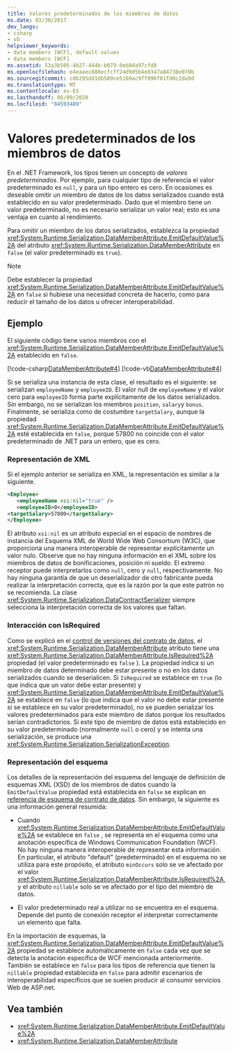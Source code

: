 ```yaml
---
title: Valores predeterminados de los miembros de datos
ms.date: 03/30/2017
dev_langs:
- csharp
- vb
helpviewer_keywords:
- data members [WCF], default values
- data members [WCF]
ms.assetid: 53a3b505-4b27-444b-b079-0eb84a97cfd8
ms.openlocfilehash: e4eaaec880ecfcff24d9d5b4e8347a84738e070b
ms.sourcegitcommit: cdb295dd1db589ce5169ac9ff096f01fd0c2da9d
ms.translationtype: MT
ms.contentlocale: es-ES
ms.lasthandoff: 06/09/2020
ms.locfileid: "84593489"
---
```

# <a name="data-member-default-values"></a>Valores predeterminados de los miembros de datos
En el .NET Framework, los tipos tienen un concepto de *valores predeterminados*. Por ejemplo, para cualquier tipo de referencia el valor predeterminado es `null`, y para un tipo entero es cero. En ocasiones es deseable omitir un miembro de datos de los datos serializados cuando está establecido en su valor predeterminado. Dado que el miembro tiene un valor predeterminado, no es necesario serializar un valor real; esto es una ventaja en cuanto al rendimiento.  
  
 Para omitir un miembro de los datos serializados, establezca la propiedad <xref:System.Runtime.Serialization.DataMemberAttribute.EmitDefaultValue%2A> del atributo <xref:System.Runtime.Serialization.DataMemberAttribute> en `false` (el valor predeterminado es `true`).  
  
> [!NOTE]
> Debe establecer la propiedad <xref:System.Runtime.Serialization.DataMemberAttribute.EmitDefaultValue%2A> en `false` si hubiese una necesidad concreta de hacerlo, como para reducir el tamaño de los datos u ofrecer interoperabilidad.  
  
## <a name="example"></a>Ejemplo  
 El siguiente código tiene varios miembros con el <xref:System.Runtime.Serialization.DataMemberAttribute.EmitDefaultValue%2A> establecido en `false`.  
  
 [!code-csharp[DataMemberAttribute#4](../../../../samples/snippets/csharp/VS_Snippets_CFX/datamemberattribute/cs/overview.cs#4)]
 [!code-vb[DataMemberAttribute#4](../../../../samples/snippets/visualbasic/VS_Snippets_CFX/datamemberattribute/vb/overview.vb#4)]  
  
 Si se serializa una instancia de esta clase, el resultado es el siguiente: se serializan `employeeName` y `employeeID`. El valor null de `employeeName` y el valor cero para `employeeID` forma parte explícitamente de los datos serializados. Sin embargo, no se serializan los miembros `position`, `salary`y `bonus`. Finalmente, se serializa como de costumbre `targetSalary`, aunque la propiedad <xref:System.Runtime.Serialization.DataMemberAttribute.EmitDefaultValue%2A> esté establecida en `false`, porque 57800 no coincide con el valor predeterminado de .NET para un entero, que es cero.  
  
### <a name="xml-representation"></a>Representación de XML  
 Si el ejemplo anterior se serializa en XML, la representación es similar a la siguiente.  
  
```xml  
<Employee>  
   <employeeName xsi:nil="true" />  
   <employeeID>0</employeeID>  
<targetSalary>57800</targetSalary>  
</Employee>  
```  
  
 El atributo `xsi:nil` es un atributo especial en el espacio de nombres de instancia del Esquema XML de World Wide Web Consortium (W3C), que proporciona una manera interoperable de representar explícitamente un valor nulo. Observe que no hay ninguna información en el XML sobre los miembros de datos de bonificaciones, posición ni sueldo. El extremo receptor puede interpretarlos como `null`, cero y `null`, respectivamente. No hay ninguna garantía de que un deserializador de otro fabricante pueda realizar la interpretación correcta, que es la razón por la que este patrón no se recomienda. La clase <xref:System.Runtime.Serialization.DataContractSerializer> siempre selecciona la interpretación correcta de los valores que faltan.  
  
### <a name="interaction-with-isrequired"></a>Interacción con IsRequired  
 Como se explicó en el [control de versiones del contrato de datos](data-contract-versioning.md), el <xref:System.Runtime.Serialization.DataMemberAttribute> atributo tiene una <xref:System.Runtime.Serialization.DataMemberAttribute.IsRequired%2A> propiedad (el valor predeterminado es `false` ). La propiedad indica si un miembro de datos determinado debe estar presente o no en los datos serializados cuando se deserialicen. Si `IsRequired` se establece en `true` (lo que indica que un valor debe estar presente) y <xref:System.Runtime.Serialization.DataMemberAttribute.EmitDefaultValue%2A> se establece en `false` (lo que indica que el valor no debe estar presente si se establece en su valor predeterminado), no se pueden serializar los valores predeterminados para este miembro de datos porque los resultados serían contradictorios. Si este tipo de miembro de datos está establecido en su valor predeterminado (normalmente `null` o cero) y se intenta una serialización, se produce una <xref:System.Runtime.Serialization.SerializationException>.  
  
### <a name="schema-representation"></a>Representación del esquema  
 Los detalles de la representación del esquema del lenguaje de definición de esquemas XML (XSD) de los miembros de datos cuando la `EmitDefaultValue` propiedad está establecida en `false` se explican en [referencia de esquema de contrato de datos](data-contract-schema-reference.md). Sin embargo, la siguiente es una información general resumida:  
  
- Cuando <xref:System.Runtime.Serialization.DataMemberAttribute.EmitDefaultValue%2A> se establece en `false` , se representa en el esquema como una anotación específica de Windows Communication Foundation (WCF). No hay ninguna manera interoperable de representar esta información. En particular, el atributo "default" (predeterminado) en el esquema no se utiliza para este propósito, el atributo `minOccurs` solo se ve afectado por el valor <xref:System.Runtime.Serialization.DataMemberAttribute.IsRequired%2A>, y el atributo `nillable` solo se ve afectado por el tipo del miembro de datos.  
  
- El valor predeterminado real a utilizar no se encuentra en el esquema. Depende del punto de conexión receptor el interpretar correctamente un elemento que falta.  
  
 En la importación de esquemas, la <xref:System.Runtime.Serialization.DataMemberAttribute.EmitDefaultValue%2A> propiedad se establece automáticamente en `false` cada vez que se detecta la anotación específica de WCF mencionada anteriormente. También se establece en `false` para los tipos de referencia que tienen la `nillable` propiedad establecida en `false` para admitir escenarios de interoperabilidad específicos que se suelen producir al consumir servicios Web de ASP.net.  
  
## <a name="see-also"></a>Vea también

- <xref:System.Runtime.Serialization.DataMemberAttribute.EmitDefaultValue%2A>
- <xref:System.Runtime.Serialization.DataMemberAttribute>

